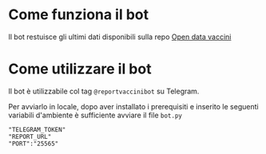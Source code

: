 # Come funziona il bot
Il bot restuisce gli ultimi dati disponibili sulla repo [Open data vaccini](https://github.com/italia/covid19-opendata-vaccini)

# Come utilizzare il bot
Il bot è utilizzabile col tag `@reportvaccinibot` su Telegram.

Per avviarlo in locale, dopo aver installato i prerequisiti e inserito le seguenti variabili d'ambiente è sufficiente avviare il file `bot.py`
```
"TELEGRAM_TOKEN"
"REPORT_URL"
"PORT":"25565"
```
